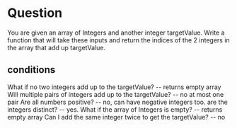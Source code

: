 # Question

You are given an array of Integers and another integer targetValue. Write a function that will take these inputs and return the indices of the 2 integers in the array that add up targetValue. 

## conditions

What if no two integers add up to the targetValue? -- returns empty array
Will multiple pairs of integers add up to the targetValue? -- no at most one pair
Are all numbers positive? -- no, can have negative integers too.
are the integers distinct? -- yes.
What if the array of Integers is empty? -- returns empty array
Can I add the same integer twice to get the targetValue? -- no
